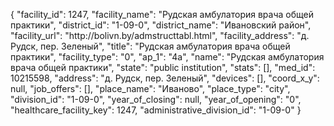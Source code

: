 {
    "facility_id": 1247,
    "facility_name": "Рудская амбулатория врача общей практики",
    "district_id": "1-09-0",
    "district_name": "Ивановский район",
    "facility_url": "http:\/\/bolivn.by\/admstructtabl.html",
    "facility_address": "д. Рудск, пер. Зеленый",
    "title": "Рудская амбулатория врача общей практики",
    "facility_type": "0",
    "ap_1": "4а",
    "name": "Рудская амбулатория врача общей практики",
    "state": "public institution",
    "stats": [],
    "med_id": 10215598,
    "address": "д. Рудск, пер. Зеленый",
    "devices": [],
    "coord_x_y": null,
    "job_offers": [],
    "place_name": "Иваново",
    "place_type": "city",
    "division_id": "1-09-0",
    "year_of_closing": null,
    "year_of_opening": "0",
    "healthcare_facility_key": 1247,
    "administrative_division_id": "1-09-0"
}